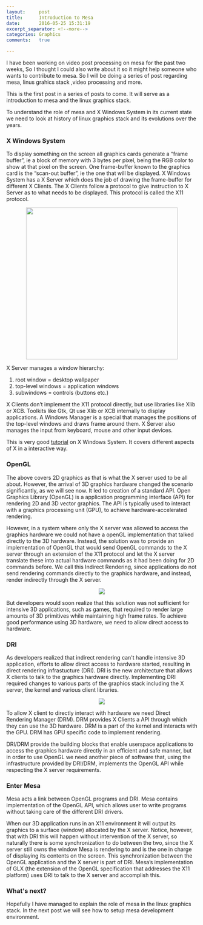 ```yaml
---
layout:     post
title:      Introduction to Mesa
date:       2016-05-25 15:31:19
excerpt_separator: <!--more-->
categories: Graphics
comments:   true

---
```

I have been working on video post processing on mesa for the past two weeks, So I thought I could also write about it so it might help someone who 
wants to contribute to mesa. So I will be doing a series of post regarding mesa, linus grahics stack ,video processing and more.
<!--more-->
This is the first post in a series of posts to come. It will serve as a introduction to mesa and the linux graphics stack. 

To understand the role of mesa and X Windows System in its current state we need to look at history of linux graphics stack and its evolutions 
over the years.

### X Windows System
To display something on the screen all graphics cards generate a “frame buffer”, ie a block of memory with 3 bytes per pixel, being the RGB color to show at that pixel 
on the screen. One frame-buffer known to the graphics card is the “scan-out buffer”, ie the one that will be displayed. X Windows System has a X Server which does the
job of drawing the frame-buffer for different X Clients. The X Clients follow a protocol to give instruction to X Server as to what needs to be displayed. This protocol 
is called the X11 protocol.
<p style="text-align:center">
<img style="width:400px;" src="{{ site.baseurl }}/assets/images/xserver.png"> 
</p>
X Server manages a window hierarchy:

1. root window = desktop wallpaper
2. top-level windows = application windows
3. subwindows = controls (buttons etc.)

X Clients don’t implement the X11 protocol directly, but use libraries like Xlib or XCB. Toolkits like Gtk, Qt use Xlib or XCB internally to display applications.
A Windows Manager is a special that manages the positions of the top-level windows and draws frame around them. X Server also manages the input  from keyboard, 
mouse and other input devices.

This is very good [tutorial](http://magcius.github.io/xplain/article/) on X Windows System. It covers different aspects of X in a interactive way.

### OpenGL
The above covers 2D graphics as that is what the X server used to be all about. However, the arrival of 3D graphics hardware changed the scenario significantly, 
as we will see now. It led to creation of a standard API. Open Graphics Library (OpenGL) is a application programming interface (API) for rendering 2D and 3D vector graphics. The API is typically used to 
interact with a graphics processing unit (GPU), to achieve hardware-accelerated rendering.

However, in a system where only the X server was allowed to access the graphics hardware we could not have a openGL implementation that talked 
directly to the 3D hardware. Instead, the solution was to provide an implementation of OpenGL that would send OpenGL commands to the X server 
through an extension of the X11 protocol and let the X server translate these into actual hardware commands as it had been doing for 2D commands 
before.
We call this Indirect Rendering, since applications do not send rendering commands directly to the graphics hardware, and instead, render 
indirectly through the X server.
<p style="text-align:center">
<img src="{{ site.baseurl }}/assets/images/indirect.png">
</p>
But developers would soon realize that this solution was not sufficient for intensive 3D applications, such as games, that required to render 
large amounts of 3D primitives while maintaining high frame rates. To achieve good performance using 3D hardware, we need to allow direct access
to hardware. 

### DRI
As developers realized that indirect rendering can't handle intensive 3D application, efforts to allow direct access to hardware started, resulting in 
direct rendering infrastucture (DRI). DRI is the new architecture that allows X clients to talk to the graphics hardware directly. Implementing 
DRI required changes to various parts of the graphics stack including the X server, the kernel and various client libraries. 

<p style="text-align:center">
<img src="{{ site.baseurl }}/assets/images/dri.png">
</p>

To allow X client to directly interact with hardware we need Direct Rendering Manager (DRM). DRM provides X Clients a API through which they can use
the 3D hardware. DRM is a part of the kernel and interacts with the GPU. DRM has GPU specific code to implement rendering.

DRI/DRM provide the building blocks that enable userspace applications to access the graphics hardware directly in an efficient and safe manner, 
but in order to use OpenGL we need another piece of software that, using the infrastructure provided by DRI/DRM, implements the OpenGL API while 
respecting the X server requirements.

### Enter Mesa
Mesa acts a link between OpenGL programs and DRI. Mesa contains implementation of the OpenGL API, which allows user to write programs without
taking care of the different DRI drivers. 

When our 3D application runs in an X11 environment it will output its graphics to a surface (window) 
allocated by the X server. Notice, however, that with DRI this will happen without intervention of the X server, so naturally there is some 
synchronization to do between the two, since the X server still owns the window Mesa is rendering to and is the one in charge of displaying 
its contents on the screen. This synchronization between the OpenGL application and the X server is part of DRI. Mesa’s implementation of 
GLX (the extension of the OpenGL specification that addresses the X11 platform) uses DRI to talk to the X server and accomplish this.

### What's next?

Hopefully I have managed to explain the role of mesa in the linux graphics stack. In the next post we will see how to setup mesa development environment.
